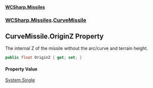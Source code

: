 #### [WCSharp\.Missiles](README.md 'README')
### [WCSharp\.Missiles](WCSharp.Missiles.md 'WCSharp\.Missiles').[CurveMissile](WCSharp.Missiles.CurveMissile.md 'WCSharp\.Missiles\.CurveMissile')

## CurveMissile\.OriginZ Property

The internal Z of the missile without the arc/curve and terrain height\.

```csharp
public float OriginZ { get; set; }
```

#### Property Value
[System\.Single](https://learn.microsoft.com/en-us/dotnet/api/system.single 'System\.Single')